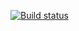 [![Build status](https://ci.appveyor.com/api/projects/status/c4xf8mca74w5cv5e?svg=true)](https://ci.appveyor.com/project/DaryaJenkins/aqa-home-3)

